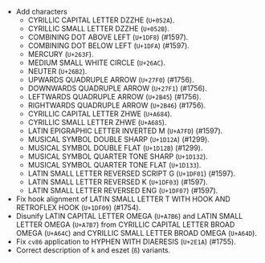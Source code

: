 * Add characters
  - CYRILLIC CAPITAL LETTER DZZHE (`U+052A`).
  - CYRILLIC SMALL LETTER DZZHE (`U+052B`).
  - COMBINING DOT ABOVE LEFT (`U+1DF8`) (#1597).
  - COMBINING DOT BELOW LEFT (`U+1DFA`) (#1597).
  - MERCURY (`U+263F`).
  - MEDIUM SMALL WHITE CIRCLE (`U+26AC`).
  - NEUTER (`U+26B2`).
  - UPWARDS QUADRUPLE ARROW (`U+27F0`) (#1756).
  - DOWNWARDS QUADRUPLE ARROW (`U+27F1`) (#1756).
  - LEFTWARDS QUADRUPLE ARROW (`U+2B45`) (#1756).
  - RIGHTWARDS QUADRUPLE ARROW (`U+2B46`) (#1756).
  - CYRILLIC CAPITAL LETTER ZHWE (`U+A684`).
  - CYRILLIC SMALL LETTER ZHWE (`U+A685`).
  - LATIN EPIGRAPHIC LETTER INVERTED M (`U+A7FD`) (#1597).
  - MUSICAL SYMBOL DOUBLE SHARP (`U+1D12A`) (#1299).
  - MUSICAL SYMBOL DOUBLE FLAT (`U+1D12B`) (#1299).
  - MUSICAL SYMBOL QUARTER TONE SHARP (`U+1D132`).
  - MUSICAL SYMBOL QUARTER TONE FLAT (`U+1D133`).
  - LATIN SMALL LETTER REVERSED SCRIPT G (`U+1DF01`) (#1597).
  - LATIN SMALL LETTER REVERSED K (`U+1DF03`) (#1597).
  - LATIN SMALL LETTER REVERSED ENG (`U+1DF07`) (#1597).
* Fix hook alignment of LATIN SMALL LETTER T WITH HOOK AND RETROFLEX HOOK (`U+1DF09`) (#1754).
* Disunify LATIN CAPITAL LETTER OMEGA (`U+A7B6`) and LATIN SMALL LETTER OMEGA (`U+A7B7`) from CYRILLIC CAPITAL LETTER BROAD OMEGA (`U+A64C`) and CYRILLIC SMALL LETTER BROAD OMEGA (`U+A64D`).
* Fix `cv86` application to HYPHEN WITH DIAERESIS (`U+2E1A`) (#1755).
* Correct description of `k` and eszet (`ß`) variants.
